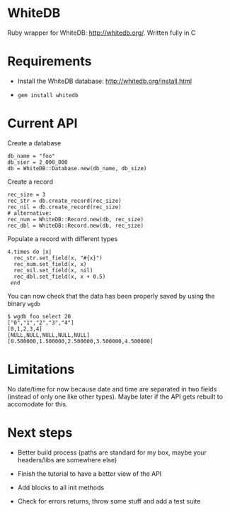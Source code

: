 WhiteDB
=======

Ruby wrapper for WhiteDB: http://whitedb.org/. Written fully in C

Requirements
============

 * Install the WhiteDB database: http://whitedb.org/install.html

 * `gem install whitedb`

Current API
===========

Create a database

    db_name = "foo"
    db_sier = 2_000_000
    db = WhiteDB::Database.new(db_name, db_size)

Create a record

    rec_size = 3
    rec_str = db.create_record(rec_size)
    rec_nil = db.create_record(rec_size)
    # alternative:
    rec_num = WhiteDB::Record.new(db, rec_size)
    rec_dbl = WhiteDB::Record.new(db, rec_size)

Populate a record with different types

    4.times do |x|
      rec_str.set_field(x, "#{x}")
      rec_num.set_field(x, x)
      rec_nil.set_field(x, nil)
      rec_dbl.set_field(x, x + 0.5)
     end

You can now check that the data has been properly saved by using the binary `wgdb`

    $ wgdb foo select 20
    ["0","1","2","3","4"]
    [0,1,2,3,4]
    [NULL,NULL,NULL,NULL,NULL]
    [0.500000,1.500000,2.500000,3.500000,4.500000]

Limitations
===========
No date/time for now because date and time are separated in two fields (instead of only one like other types). Maybe later if the API gets rebuilt to accomodate for this.

Next steps
==========

 * Better build process (paths are standard for my box, maybe your headers/libs are somewhere else)

 * Finish the tutorial to have a better view of the API

 * Add blocks to all init methods

 * Check for errors returns, throw some stuff and add a test suite

